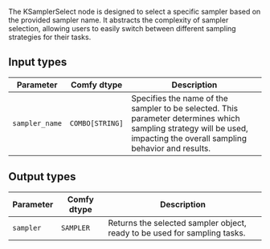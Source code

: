 
The KSamplerSelect node is designed to select a specific sampler based on the provided sampler name. It abstracts the complexity of sampler selection, allowing users to easily switch between different sampling strategies for their tasks.
## Input types

| Parameter         | Comfy dtype | Description                                                                                      |
|-------------------|-------------|------------------------------------------------------------------------------------------------|
| `sampler_name`    | `COMBO[STRING]` | Specifies the name of the sampler to be selected. This parameter determines which sampling strategy will be used, impacting the overall sampling behavior and results. |

## Output types

| Parameter   | Comfy dtype | Description                                                                 |
|-------------|-------------|-----------------------------------------------------------------------------|
| `sampler`   | `SAMPLER`   | Returns the selected sampler object, ready to be used for sampling tasks. |